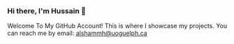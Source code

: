 ### Hi there, I'm Hussain 👋
Welcome To My GitHub Account! This is where I showcase my projects. You can reach me by email: 
alshammh@uoguelph.ca
